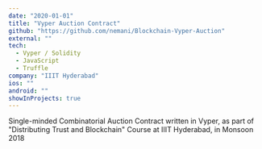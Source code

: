 ```yaml
---
date: "2020-01-01"
title: "Vyper Auction Contract"
github: "https://github.com/nemani/Blockchain-Vyper-Auction"
external: ""
tech:
  - Vyper / Solidity
  - JavaScript
  - Truffle
company: "IIIT Hyderabad"
ios: ""
android: ""
showInProjects: true
---
```


Single-minded Combinatorial Auction Contract written in Vyper, as part of "Distributing Trust and Blockchain" Course at IIIT Hyderabad, in Monsoon 2018
